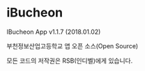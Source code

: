 # iBucheon
IBucheon App v1.1.7 (2018.01.02)

부천정보산업고등학교 앱
오픈 소스(Open Source)

모든 코드의 저작권은 RSB(인디벨)에게 있습니다.
